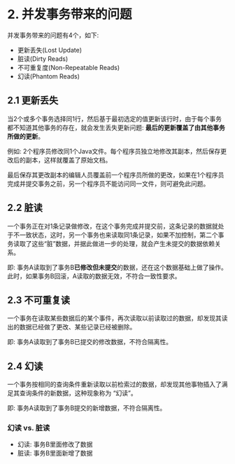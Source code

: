 # 2. 并发事务带来的问题

并发事务带来的问题有4个，如下:

* 更新丢失(Lost Update)
* 脏读(Dirty Reads)
* 不可重复度(Non-Repeatable Reads)
* 幻读(Phantom Reads)

## 2.1 更新丢失

当2个或多个事务选择同1行，然后基于最初选定的值更新该行时，由于每个事务都不知道其他事务的存在，就会发生丢失更新问题: **最后的更新覆盖了由其他事务所做的更新**。

例如: 2个程序员修改同1个Java文件。每个程序员独立地修改其副本，然后保存更改后的副本，这样就覆盖了原始文档。

最后保存其更改副本的编辑人员覆盖前一个程序员所做的更改，如果在1个程序员完成并提交事务之前，另一个程序员不能访问同一文件，则可避免此问题。


## 2.2 脏读
一个事务正在对1条记录做修改，在这个事务完成并提交前，这条记录的数据就处于不一致状态，这时，另一个事务也来读取同1条记录，如果不加控制，第二个事务读取了这些“脏”数据，并据此做进一步的处理，就会产生未提交的数据依赖关系。

即: 事务A读取到了事务B**已修改但未提交**的数据，还在这个数据基础上做了操作。此时，如果事务B回滚，A读取的数据无效，不符合一致性要求。


## 2.3 不可重复读
一个事务在读取某些数据后的某个事件，再次读取以前读取过的数据，却发现其读出的数据已经做了更改、某些记录已经被删除。

即: 事务A读取到了事务B已提交的修改数据，不符合隔离性。


## 2.4 幻读

一个事务按相同的查询条件重新读取以前检索过的数据，却发现其他事物插入了满足其查询条件的新数据，这种现象称为 “幻读”。

即: 事务A读取到了事务B提交的新增数据，不符合隔离性。

### 幻读 vs. 脏读
* 幻读: 事务B里面修改了数据
* 脏读: 事务B里面新增了数据

